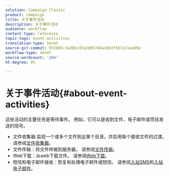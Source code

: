 ```yaml
---
solution: Campaign Classic
product: campaign
title: 关于事件活动
description: 关于事件活动
audience: workflow
content-type: reference
topic-tags: event-activities
translation-type: tm+mt
source-git-commit: 972885c3a38bcd3a260574bacbb3f507e11ae05b
workflow-type: tm+mt
source-wordcount: '104'
ht-degree: 8%

---
```



# 关于事件活动{#about-event-activities}

这些活动的主要任务是等待事件。 例如，它可以是收到文件、电子邮件或项目发送的信号。

* 文件收集器:监视一个或多个文件到达某个目录，并启用每个接收文件的过渡。 请参阅[文件收集器](../../workflow/using/file-collector.md)。
* 文件传输：将文件传输到服务器。 请参阅[文件传输](../../workflow/using/file-transfer.md)。
* Web下载：从web下载文件。 请参阅[Web下载](../../workflow/using/web-download.md)。
* 短信和电子邮件接收：恢复和处理电子邮件或短信。 请参阅[入站SMS](../../workflow/using/inbound-sms.md)和[入站电子邮件](../../workflow/using/inbound-emails.md)。

